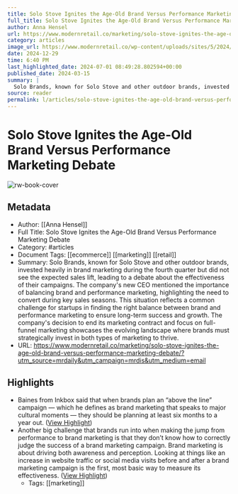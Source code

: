 ```yaml
---
title: Solo Stove Ignites the Age-Old Brand Versus Performance Marketing Debate
full_title: Solo Stove Ignites the Age-Old Brand Versus Performance Marketing Debate
author: Anna Hensel
url: https://www.modernretail.co/marketing/solo-stove-ignites-the-age-old-brand-versus-performance-marketing-debate/?utm_source=mrdaily&utm_campaign=mrdis&utm_medium=email
category: articles
image_url: https://www.modernretail.co/wp-content/uploads/sites/5/2024/03/MR-crystal-scale.jpg
date: 2024-12-29
time: 6:40 PM
last_highlighted_date: 2024-07-01 08:49:28.802594+00:00
published_date: 2024-03-15
summary: |
  Solo Brands, known for Solo Stove and other outdoor brands, invested heavily in brand marketing during the fourth quarter but did not see the expected sales lift, leading to a debate about the effectiveness of their campaigns. The company's new CEO mentioned the importance of balancing brand and performance marketing, highlighting the need to convert during key sales seasons. This situation reflects a common challenge for startups in finding the right balance between brand and performance marketing to ensure long-term success and growth. The company's decision to end its marketing contract and focus on full-funnel marketing showcases the evolving landscape where brands must strategically invest in both types of marketing to thrive.
source: reader
permalink: l/articles/solo-stove-ignites-the-age-old-brand-versus-performance-marketing-debate
---
```

# Solo Stove Ignites the Age-Old Brand Versus Performance Marketing Debate

![rw-book-cover](https://www.modernretail.co/wp-content/uploads/sites/5/2024/03/MR-crystal-scale.jpg)

## Metadata
- Author: [[Anna Hensel]]
- Full Title: Solo Stove Ignites the Age-Old Brand Versus Performance Marketing Debate
- Category: #articles
- Document Tags: [[ecommerce]] [[marketing]] [[retail]] 
- Summary: Solo Brands, known for Solo Stove and other outdoor brands, invested heavily in brand marketing during the fourth quarter but did not see the expected sales lift, leading to a debate about the effectiveness of their campaigns. The company's new CEO mentioned the importance of balancing brand and performance marketing, highlighting the need to convert during key sales seasons. This situation reflects a common challenge for startups in finding the right balance between brand and performance marketing to ensure long-term success and growth. The company's decision to end its marketing contract and focus on full-funnel marketing showcases the evolving landscape where brands must strategically invest in both types of marketing to thrive.
- URL: https://www.modernretail.co/marketing/solo-stove-ignites-the-age-old-brand-versus-performance-marketing-debate/?utm_source=mrdaily&utm_campaign=mrdis&utm_medium=email

## Highlights
- Baines from Inkbox said that when brands plan an “above the line” campaign — which he defines as brand marketing that speaks to major cultural moments — they should be planning at least six months to a year out. ([View Highlight](https://read.readwise.io/read/01j1pqqgmevavdmdykkdakqvar))
- Another big challenge that brands run into when making the jump from performance to brand marketing is that they don’t know how to correctly judge the success of a brand marketing campaign. Brand marketing is about driving both awareness and perception. Looking at things like an increase in website traffic or social media visits before and after a brand marketing campaign is the first, most basic way to measure its effectiveness. ([View Highlight](https://read.readwise.io/read/01j1pqr6wz1q99wxx2qagsewm3))
    - Tags: [[marketing]] 


